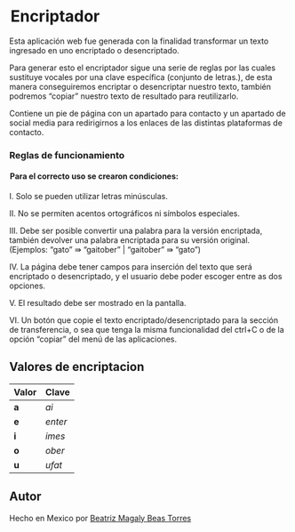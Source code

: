 #  Encriptador

Esta aplicación web fue generada con la finalidad transformar un texto ingresado en uno encriptado o desencriptado.

Para generar esto el encriptador sigue una serie de reglas por las cuales sustituye vocales por una clave específica (conjunto de letras.), de esta manera conseguiremos encriptar o desencriptar nuestro texto, también podremos “copiar” nuestro texto de resultado para reutilizarlo.

Contiene un pie de página con un apartado para contacto y un apartado de social media para redirigirnos a los enlaces de las distintas plataformas de contacto.

### Reglas de funcionamiento

####  Para el correcto uso se crearon condiciones:

I. Solo se pueden utilizar letras minúsculas.

II. No se permiten acentos ortográficos ni símbolos especiales.

III. Debe ser posible convertir una palabra para la versión encriptada, también devolver una palabra encriptada para su versión original. (Ejemplos: “gato” ⇛ “gaitober” | “gaitober” ⇛ “gato”)

IV. La página debe tener campos para inserción del texto que será encriptado o desencriptado, y el usuario debe poder escoger entre as dos opciones.

V. El resultado debe ser mostrado en la pantalla.

VI. Un botón que copie el texto encriptado/desencriptado para la sección de transferencia, o sea que tenga la misma funcionalidad del ctrl+C o de la opción “copiar” del menú de las aplicaciones.



## Valores de encriptacion


|  Valor    | Clave |
| :-------- | :----------- |
| **a** | *ai* |
| **e** | *enter*|
| **i** | *imes* |
| **o** | *ober* |
| **u** | *ufat* |




## Autor
Hecho en Mexico por [Beatriz Magaly Beas Torres](https://github.com/BeMagg)


